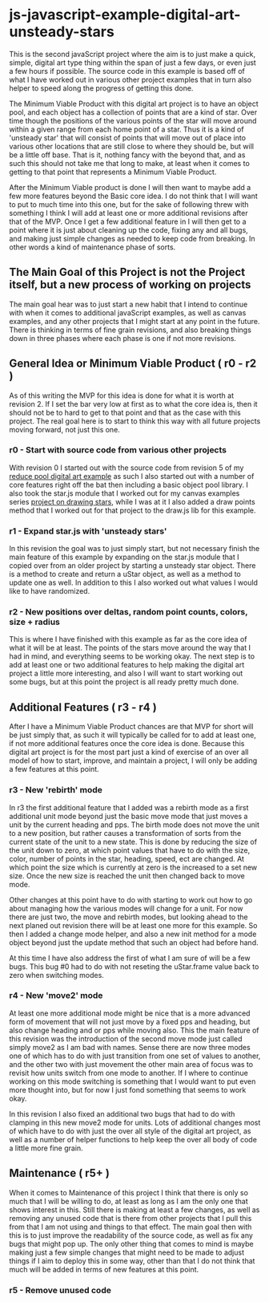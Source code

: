 # js-javascript-example-digital-art-unsteady-stars

This is the second javaScript project where the aim is to just make a quick, simple, digital art type thing within the span of just a few days, or even just a few hours if possible. The source code in this example is based off of what I have worked out in various other project examples that in turn also helper to speed along the progress of getting this done.

The Minimum Viable Product with this digital art project is to have an object pool, and each object has a collection of points that are a kind of star. Over time though the positions of the various points of the star will move around within a given range from each home point of a star. Thus it is a kind of 'unsteady star' that will consist of points that will move out of place into various other locations that are still close to where they should be, but will be a little off base. That is it, nothing fancy with the beyond that, and as such this should not take me that long to make, at least when it comes to getting to that point that represents a Minimum Viable Product. 

After the Minimum Viable product is done I will then want to maybe add a few more features beyond the Basic core idea. I do not think that I will want to put to much time into this one, but for the sake of following threw with something I think I will add at least one or more additional revisions after that of the MVP. Once I get a few additional feature in I will then get to a point where it is just about cleaning up the code, fixing any and all bugs, and making just simple changes as needed to keep code from breaking. In other words a kind of maintenance phase of sorts.

## The Main Goal of this Project is not the Project itself, but a new process of working on projects

The main goal hear was to just start a new habit that I intend to continue with when it comes to additional javaScript examples, as well as canvas examples, and any other projects that I might start at any point in the future. There is thinking in terms of fine grain revisions, and also breaking things down in three phases where each phase is one if not more revisions. 

## General Idea or Minimum Viable Product ( r0 - r2 )

As of this writing the MVP for this idea is done for what it is worth at revision 2. If I set the bar very low at first as to what the core idea is, then it should not be to hard to get to that point and that as the case with this project. The real goal here is to start to think this way with all future projects moving forward, not just this one.

### r0 - Start with source code from various other projects

With revision 0 I started out with the source code from revision 5 of my [reduce pool digital art example](https://github.com/dustinpfister/test_vjs/tree/master/for_post/js-javascript-example-digital-art-reduce-pool) as such I also started out with a number of core features right off the bat then including a basic object pool library. I also took the star.js module that I worked out for my canvas examples series [project on drawing stars](https://github.com/dustinpfister/canvas-examples/tree/master/forpost/canvas-example-star), while I was at it I also added a draw points method that I worked out for that project to the draw.js lib for this example.

### r1 - Expand star.js with 'unsteady stars'

In this revision the goal was to just simply start, but not necessary finish the main feature of this example by expanding on the star.js module that I copied over from an older project by starting a unsteady star object. There is a method to create and return a uStar object, as well as a method to update one as well. In addition to this I also worked out what values I would like to have randomized.

### r2 - New positions over deltas, random point counts, colors, size + radius

This is where I have finished with this example as far as the core idea of what it will be at least. The points of the stars move around the way that I had in mind, and everything seems to be working okay. The next step is to add at least one or two additional features to help making the digital art project a little more interesting, and also I will want to start working out some bugs, but at this point the project is all ready pretty much done.

## Additional Features ( r3 - r4 )

After I have a Minimum Viable Product chances are that MVP for short will be just simply that, as such it will typically be called for to add at least one, if not more additional features once the core idea is done. Because this digital art project is for the most part just a kind of exercise of an over all model of how to start, improve, and maintain a project, I will only be adding a few features at this point.

### r3  - New 'rebirth' mode

In r3 the first additional feature that I added was a rebirth mode as a first additional unit mode beyond just the basic move mode that just moves a unit by the current heading and pps. The birth mode does not move the unit to a new position, but rather causes a transformation of sorts from the current state of the unit to a new state. This is done by reducing the size of the unit down to zero, at which point values that have to do with the size, color, number of points in the star, heading, speed, ect are changed. At which point the size which is currently at zero is the increased to a set new size. Once the new size is reached the unit then changed back to move mode.

Other changes at this point have to do with starting to work out how to go about managing how the various modes will change for a unit. For now there are just two, the move and rebirth modes, but looking ahead to the next planed out revision there will be at least one more for this example. So then I added a change mode helper, and also a new init method for a mode object beyond just the update method that such an object had before hand.

At this time I have also address the first of what I am sure of will be a few bugs. This bug \#0 had to do with not reseting the uStar.frame value back to zero when switching modes.

### r4 - New 'move2' mode

At least one more additional mode might be nice that is a more advanced form of movement that will not just move by a fixed pps and heading, but also change heading and or pps while moving also. This the main feature of this revision was the introduction of the second move mode just called simply move2 as I am bad with names. Sense there are now three modes one of which has to do with just transition from one set of values to another, and the other two with just movement the other main area of focus was to revisit how units switch from one mode to another. If I where to continue working on this mode switching is something that I would want to put even more thought into, but for now I just fond something that seems to work okay. 

In this revision I also fixed an additional two bugs that had to do with clamping in this new move2 mode for units. Lots of additional changes most of which have to do with just the over all style of the digital art project, as well as a number of helper functions to help keep the over all body of code a little more fine grain.

## Maintenance ( r5+ )

When it comes to Maintenance of this project I think that there is only so much that I will be willing to do, at least as long as I am the only one that shows interest in this. Still there is making at least a few changes, as well as removing any unused code that is there from other projects that I pull this from that I am not using and things to that effect. The main goal then with this is to just improve the readability of the source code, as well as fix any bugs that might pop up. The only other thing that comes to mind is maybe making just a few simple changes that might need to be made to adjust things if I aim to deploy this in some way, other than that I do not think that much will be added in terms of new features at this point. 

### r5 - Remove unused code


